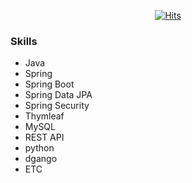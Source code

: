 <div align=center>

[![Hits](https://hits.seeyoufarm.com/api/count/incr/badge.svg?url=https%3A%2F%2Fgithub.com%2Fgpfla6022&count_bg=%2379C83D&title_bg=%23555555&icon=&icon_color=%23E7E7E7&title=hits&edge_flat=false)](https://hits.seeyoufarm.com)

  </div>

### Skills
- Java 
- Spring 
- Spring Boot
- Spring Data JPA
- Spring Security
- Thymleaf
- MySQL
- REST API
- python
- dgango
- ETC
<!-- python -->

<!--
Team-Velpe
 - PPTOR, 온라인 ppt 마크다운 서비스
 - PUP, 개발자 포트폴리오 서비스

개인 프로젝트 
  - yoon's Farm

공부해야하는 언어
- C언어
- 파이썬
- 장고
- JSP
- HTML/CSS/Javascript

학원 
- 웹 프로젝트
- DB
-->

<!-- 기타 -->
